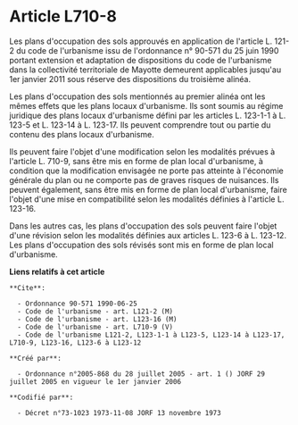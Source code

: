 # Article L710-8

Les plans d'occupation des sols approuvés en application de l'article L. 121-2 du code de l'urbanisme issu de l'ordonnance n°
90-571 du 25 juin 1990 portant extension et adaptation de dispositions du code de l'urbanisme dans la collectivité
territoriale de Mayotte demeurent applicables jusqu'au 1er janvier 2011 sous réserve des dispositions du troisième alinéa.

Les plans d'occupation des sols mentionnés au premier alinéa ont les mêmes effets que les plans locaux d'urbanisme. Ils sont
soumis au régime juridique des plans locaux d'urbanisme défini par les articles L. 123-1-1 à L. 123-5 et L. 123-14 à L.
123-17. Ils peuvent comprendre tout ou partie du contenu des plans locaux d'urbanisme.

Ils peuvent faire l'objet d'une modification selon les modalités prévues à l'article L. 710-9, sans être mis en forme de plan
local d'urbanisme, à condition que la modification envisagée ne porte pas atteinte à l'économie générale du plan ou ne
comporte pas de graves risques de nuisances. Ils peuvent également, sans être mis en forme de plan local d'urbanisme, faire
l'objet d'une mise en compatibilité selon les modalités définies à l'article L. 123-16.

Dans les autres cas, les plans d'occupation des sols peuvent faire l'objet d'une révision selon les modalités définies aux
articles L. 123-6 à L. 123-12. Les plans d'occupation des sols révisés sont mis en forme de plan local d'urbanisme.

**Liens relatifs à cet article**

	**Cite**:

	  - Ordonnance 90-571 1990-06-25
	  - Code de l'urbanisme - art. L121-2 (M)
	  - Code de l'urbanisme - art. L123-16 (M)
	  - Code de l'urbanisme - art. L710-9 (V)
	  - Code de l'urbanisme L121-2, L123-1-1 à L123-5, L123-14 à L123-17, L710-9, L123-16, L123-6 à L123-12

	**Créé par**:

	  - Ordonnance n°2005-868 du 28 juillet 2005 - art. 1 () JORF 29 juillet 2005 en vigueur le 1er janvier 2006

	**Codifié par**:

	  - Décret n°73-1023 1973-11-08 JORF 13 novembre 1973
